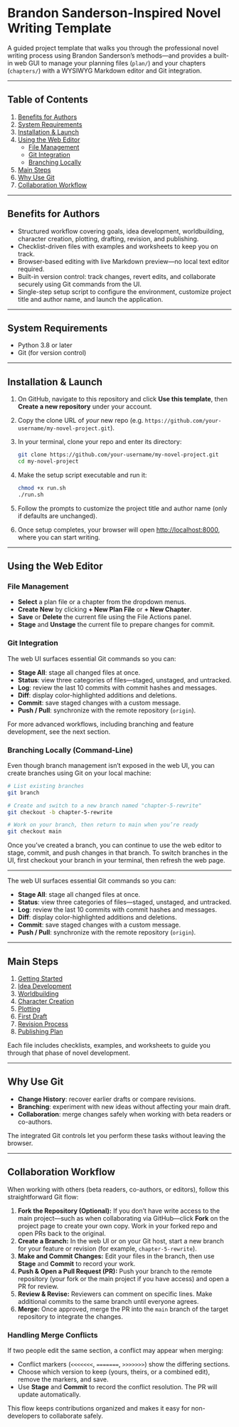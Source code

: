# Brandon Sanderson-Inspired Novel Writing Template

A guided project template that walks you through the professional novel writing process using Brandon Sanderson’s methods—and provides a built-in web GUI to manage your planning files (`plan/`) and your chapters (`chapters/`) with a WYSIWYG Markdown editor and Git integration.

---

## Table of Contents

1. [Benefits for Authors](#benefits-for-authors)
2. [System Requirements](#system-requirements)
3. [Installation & Launch](#installation--launch)
4. [Using the Web Editor](#using-the-web-editor)
   * [File Management](#file-management)
   * [Git Integration](#git-integration)
   * [Branching Locally](#branching-locally-(command%E2%80%91line))
5. [Main Steps](#main-steps)
6. [Why Use Git](#why-use-git)
7. [Collaboration Workflow](#collaboration-workflow)

---

## Benefits for Authors

* Structured workflow covering goals, idea development, worldbuilding, character creation, plotting, drafting, revision, and publishing.
* Checklist-driven files with examples and worksheets to keep you on track.
* Browser-based editing with live Markdown preview—no local text editor required.
* Built-in version control: track changes, revert edits, and collaborate securely using Git commands from the UI.
* Single-step setup script to configure the environment, customize project title and author name, and launch the application.

---

## System Requirements

* Python 3.8 or later
* Git (for version control)

---

## Installation & Launch

1. On GitHub, navigate to this repository and click **Use this template**, then **Create a new repository** under your account.
2. Copy the clone URL of *your* new repo (e.g. `https://github.com/your-username/my-novel-project.git`).
3. In your terminal, clone your repo and enter its directory:

   ```bash
   git clone https://github.com/your-username/my-novel-project.git
   cd my-novel-project
   ```
4. Make the setup script executable and run it:

   ```bash
   chmod +x run.sh
   ./run.sh
   ```
5. Follow the prompts to customize the project title and author name (only if defaults are unchanged).
6. Once setup completes, your browser will open [http://localhost:8000](http://localhost:8000), where you can start writing.

---

## Using the Web Editor

### File Management

* **Select** a plan file or a chapter from the dropdown menus.
* **Create New** by clicking **+ New Plan File** or **+ New Chapter**.
* **Save** or **Delete** the current file using the File Actions panel.
* **Stage** and **Unstage** the current file to prepare changes for commit.

### Git Integration

The web UI surfaces essential Git commands so you can:

* **Stage All**: stage all changed files at once.
* **Status**: view three categories of files—staged, unstaged, and untracked.
* **Log**: review the last 10 commits with commit hashes and messages.
* **Diff**: display color-highlighted additions and deletions.
* **Commit**: save staged changes with a custom message.
* **Push / Pull**: synchronize with the remote repository (`origin`).

For more advanced workflows, including branching and feature development, see the next section.

### Branching Locally (Command‑Line)

Even though branch management isn’t exposed in the web UI, you can create branches using Git on your local machine:

```bash
# List existing branches
git branch

# Create and switch to a new branch named "chapter-5-rewrite"
git checkout -b chapter-5-rewrite

# Work on your branch, then return to main when you’re ready
git checkout main
```

Once you’ve created a branch, you can continue to use the web editor to stage, commit, and push changes in that branch. To switch branches in the UI, first checkout your branch in your terminal, then refresh the web page.

---

The web UI surfaces essential Git commands so you can:

* **Stage All**: stage all changed files at once.
* **Status**: view three categories of files—staged, unstaged, and untracked.
* **Log**: review the last 10 commits with commit hashes and messages.
* **Diff**: display color-highlighted additions and deletions.
* **Commit**: save staged changes with a custom message.
* **Push / Pull**: synchronize with the remote repository (`origin`).

---

## Main Steps

1. [Getting Started](plan/00-Getting-Started.md)
2. [Idea Development](plan/01-Idea-Development.md)
3. [Worldbuilding](plan/02-Worldbuilding.md)
4. [Character Creation](plan/03-Characters.md)
5. [Plotting](plan/04-Plotting.md)
6. [First Draft](plan/05-First-Draft.md)
7. [Revision Process](plan/06-Revisions.md)
8. [Publishing Plan](plan/07-Publishing-Plan.md)

Each file includes checklists, examples, and worksheets to guide you through that phase of novel development.

---

## Why Use Git

* **Change History**: recover earlier drafts or compare revisions.
* **Branching**: experiment with new ideas without affecting your main draft.
* **Collaboration**: merge changes safely when working with beta readers or co-authors.

The integrated Git controls let you perform these tasks without leaving the browser.

---

## Collaboration Workflow

When working with others (beta readers, co-authors, or editors), follow this straightforward Git flow:

1. **Fork the Repository (Optional):** If you don’t have write access to the main project—such as when collaborating via GitHub—click **Fork** on the project page to create your own copy. Work in your forked repo and open PRs back to the original.
2. **Create a Branch:** In the web UI or on your Git host, start a new branch for your feature or revision (for example, `chapter-5-rewrite`).
3. **Make and Commit Changes:** Edit your files in the branch, then use **Stage** and **Commit** to record your work.
4. **Push & Open a Pull Request (PR):** Push your branch to the remote repository (your fork or the main project if you have access) and open a PR for review.
5. **Review & Revise:** Reviewers can comment on specific lines. Make additional commits to the same branch until everyone agrees.
6. **Merge:** Once approved, merge the PR into the `main` branch of the target repository to integrate the changes.

### Handling Merge Conflicts

If two people edit the same section, a conflict may appear when merging:

* Conflict markers (`<<<<<<<`, `=======`, `>>>>>>>`) show the differing sections.
* Choose which version to keep (yours, theirs, or a combined edit), remove the markers, and save.
* Use **Stage** and **Commit** to record the conflict resolution. The PR will update automatically.

This flow keeps contributions organized and makes it easy for non-developers to collaborate safely.

